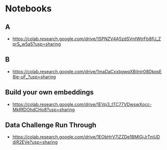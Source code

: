 # Notebooks

## A
- https://colab.research.google.com/drive/1SPNZV4A5zdSVntWtrFb8fU_ZprS_w5a5?usp=sharing


## B
- https://colab.research.google.com/drive/1maDaCxxbgwqXBiInir08DkqsE8ie-uF_?usp=sharing

## Build your own embeddings
- https://colab.research.google.com/drive/1EVp3_tTC77VDwswXocc-MkRfDOhdCHo8?usp=sharing

## Data Challenge Run Through
- https://colab.research.google.com/drive/1EObHrV7iZZDe1BMlGjJrTnjUDdjR2EVe?usp=sharing
